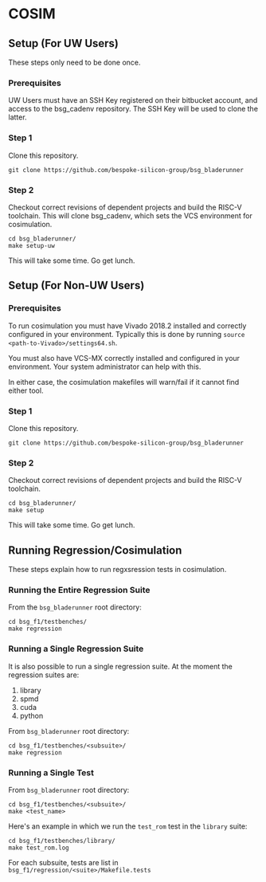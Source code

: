 # COSIM

## Setup (For UW Users)

These steps only need to be done once.

### Prerequisites

UW Users must have an SSH Key registered on their bitbucket account, and access
to the bsg_cadenv repository. The SSH Key will be used to clone the latter.

### Step 1

Clone this repository.

```
git clone https://github.com/bespoke-silicon-group/bsg_bladerunner
```

### Step 2

Checkout correct revisions of dependent projects and build the RISC-V
toolchain. This will clone bsg_cadenv, which sets the VCS environment for
cosimulation.

```
cd bsg_bladerunner/
make setup-uw
```

This will take some time. Go get lunch.


## Setup (For Non-UW Users)

### Prerequisites

To run cosimulation you must have Vivado 2018.2 installed and correctly
configured in your environment. Typically this is done by running `source
<path-to-Vivado>/settings64.sh`. 

You must also have VCS-MX correctly installed and configured in your
environment. Your system administrator can help with this.

In either case, the cosimulation makefiles will warn/fail if it cannot find
either tool.

### Step 1

Clone this repository.

```
git clone https://github.com/bespoke-silicon-group/bsg_bladerunner
```

### Step 2

Checkout correct revisions of dependent projects and build the RISC-V
toolchain. 

```
cd bsg_bladerunner/
make setup
```

This will take some time. Go get lunch.


## Running Regression/Cosimulation

These steps explain how to run regxsression tests in cosimulation.

### Running the Entire Regression Suite

From the `bsg_bladerunner` root directory:

```
cd bsg_f1/testbenches/
make regression
```

### Running a Single Regression Suite

It is also possible to run a single regression suite. At the moment the
regression suites are:

1. library
2. spmd
3. cuda
4. python

From `bsg_bladerunner` root directory:

```
cd bsg_f1/testbenches/<subsuite>/
make regression
```

### Running a Single Test

From `bsg_bladerunner` root directory:

```
cd bsg_f1/testbenches/<subsuite>/
make <test_name> 
```

Here's an example in which we run the `test_rom` test in the `library` suite:

```
cd bsg_f1/testbenches/library/
make test_rom.log
```

For each subsuite, tests are list in `bsg_f1/regression/<suite>/Makefile.tests`
